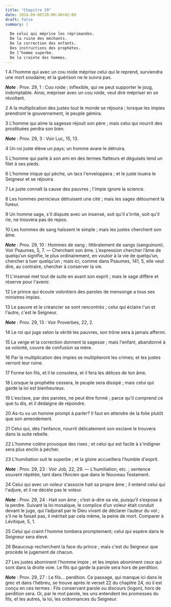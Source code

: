 ```yaml
---
title: "Chapitre 29"
date: 2024-09-06T20:00:40+02:00
draft: false
summary: |
  
  De celui qui méprise les réprimandes.
  De la ruine des méchants.
  De la correction des enfants.
  Des instructions des prophètes.
  De l’homme superbe.
  De la crainte des hommes.
---
```



1 A l'homme qui avec un cou roide méprise celui qui le reprend, surviendra une mort soudaine; et la guérison ne le suivra pas.

***Note*** :  Prov. 29, 1 : Cou roide ; inflexible, qui ne peut supporter le joug, indomptable. Ainsi, mépriser avec un cou roide, veut dire mépriser en se révoltant.


2 A la multiplication des justes tout le monde se réjouira ; lorsque les impies prendront le gouvernement, le peuple gémira.


3 L'homme qui aime la sagesse réjouit son père ; mais celui qui nourrit des prostituées perdra son bien.

***Note*** :  Prov. 29, 3 : Voir Luc, 15, 13.


4 Un roi juste élève un pays; un homme avare le détruira.


5 L'homme qui parle à son ami en des termes flatteurs et déguisés tend un filet à ses pieds.


6 L'homme inique qui pèche, un lacs l'enveloppera ; et le juste louera le Seigneur et se réjouira.


7 Le juste connaît la cause des pauvres ; l'impie ignore la science.


8 Les hommes pernicieux détruisent une cité ; mais les sages détournent la fureur.


9 Un homme sage, s'il dispute avec un insensé, soit qu'il s'irrite, soit qu'il rie, ne trouvera pas de repos.


10 Les hommes de sang haïssent le simple ; mais les justes cherchent son âme.

***Note*** :  Prov. 29, 10 : Hommes de sang ; littéralement de sangs (sanguinum). Voir Psaumes, 5, 7. ― Cherchant son âme. L’expression chercher l’âme de quelqu’un signifie, le plus ordinairement, en vouloir à la vie de quelqu’un, chercher à tuer quelqu’un ; mais ici, comme dans Psaumes, 141, 5, elle veut dire, au contraire, chercher à conserver la vie.


11 L'insensé met tout de suite en avant son esprit ; mais le sage diffère et réserve pour l'avenir.


12 Le prince qui écoute volontiers des paroles de mensonge a tous ses ministres impies.


13 Le pauvre et le créancier se sont rencontrés ; celui qui éclaire l'un et l'autre, c'est le Seigneur.

***Note*** :  Prov. 29, 13 : Voir Proverbes, 22, 2.


14 Le roi qui juge selon la vérité les pauvres, son trône sera à jamais affermi.


15 La verge et la correction donnent la sagesse ; mais l'enfant, abandonné à sa volonté, couvre de confusion sa mère.


16 Par la multiplication des impies se multiplieront les crimes; et les justes verront leur ruine.


17 Forme ton fils, et il te consolera, et il fera les délices de ton âme.


18 Lorsque la prophétie cessera, le peuple sera dissipé ; mais celui qui garde la loi est bienheureux.


19 L'esclave, par des paroles, ne peut être formé ; parce qu'il comprend ce que tu dis, et il dédaigne de répondre.


20 As-tu vu un homme prompt à parler? Il faut en attendre de la folie plutôt que son amendement.


21 Celui qui, dès l'enfance, nourrit délicatement son esclave le trouvera dans la suite rebelle.


22 L'homme colère provoque des rixes ; et celui qui est facile à s'indigner sera plus enclin à pécher.


23 L'humiliation suit le superbe ; et la gloire accueillera l'humble d'esprit.

***Note*** :  Prov. 29, 23 : Voir Job, 22, 29. ― L’humiliation, etc. ; sentence souvent répétée, tant dans l’Ancien que dans le Nouveau Testament.


24 Celui qui avec un voleur s'associe hait sa propre âme ; il entend celui qui l'adjure, et il ne décèle pas le voleur.

***Note*** :  Prov. 29, 24 : Hait son âme ; c’est-à-dire sa vie, puisqu’il s’expose à la perdre. Suivant la loi mosaïque, le complice d’un voleur était conduit devant le juge, qui l’adjurait par le Dieu vivant de déclarer l’auteur du vol ; s’il ne le faisait pas, il méritait par cela même, la peine de mort. Comparer à Lévitique, 5, 1.


25 Celui qui craint l'homme tombera promptement; celui qui espère dans le Seigneur sera élevé.


26 Beaucoup recherchent la face du prince ; mais c'est du Seigneur que procède le jugement de chacun.


27 Les justes abominent l'homme impie ; et les impies abominent ceux qui sont dans la droite voie.
Le fils qui garde la parole sera hors de perdition.

***Note*** :  Prov. 29, 27 : Le fils… perdition. Ce passage, qui manque ici dans le grec et dans l’hébreu, se trouve après le verset 22 du chapitre 24, où il est conçu en ces termes : Fils conservant parole ou discours (logon), hors de perdition sera. Or, par le mot parole, les uns entendent les promesses du fils, et les autres, la loi, les ordonnances du Seigneur.

